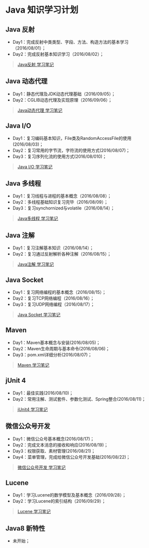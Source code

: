# Java 知识学习计划

## Java 反射
- Day1：完成反射中类类型、字段、方法、构造方法的基本学习（2016/08/01）；
- Day2：完成反射基本知识学习（2016/08/02）；

> [Java反射 学习笔记](https://github.com/coolhwm/learning-java/tree/master/doc/reflect)

## Java 动态代理
- Day1：静态代理及JDK动态代理基础（2016/09/05）；
- Day2：CGLIB动态代理及实现原理（2016/09/06）；

> [Java动态代理 学习笔记](https://github.com/coolhwm/learning-java/tree/master/doc/proxy)

## Java I/O
- Day1：复习编码基本知识，File类及RandomAccessFile的使用(2016/08/03)；
- Day2：复习常用的字节流，字符流的使用方式(2016/08/07)；
- Day3：复习序列化流的使用方式(2016/08/010)；

> [Java I/O 学习笔记](https://github.com/coolhwm/learning-java/tree/master/doc/io)

## Java 多线程
- Day1：复习线程与进程的基本概念（2016/08/08）；
- Day2：多线程基础知识复习完毕（2016/08/09）；
- Day3：复习synchornized与volatile（2016/08/14）；

> [Java多线程 学习笔记](https://github.com/coolhwm/learning-java/tree/master/doc/concurrent)

## Java 注解
- Day1：复习注解基本知识（2016/08/14）；
- Day2：复习通过反射解析各种注解（2016/08/15）；

> [Java注解 学习笔记](https://github.com/coolhwm/learning-java/tree/master/doc/annotation)

## Java Socket
- Day1：复习网络编程的基本概念（2016/08/15）；
- Day2：复习TCP网络编程（2016/08/16）；
- Day3：复习UDP网络编程（2016/08/17）；

> [Java Socket 学习笔记](https://github.com/coolhwm/learning-java/tree/master/doc/socket)

## Maven
- Day1：Maven基本概念与安装(2016/08/05)；
- Day2：Maven生命周期与基本命令(2016/08/06)；
- Day3：pom.xml详细分析(2016/08/07)；

> [Maven 学习笔记](https://github.com/coolhwm/learning-java/tree/master/doc/maven)

## jUnit 4
- Day1：最佳实践(2016/08/10)；
- Day2：常用注解、测试套件、参数化测试、Spring整合(2016/08/11)；

> [jUnit4 学习笔记](https://github.com/coolhwm/learning-java/tree/master/doc/junit)

## 微信公众号开发
- Day1：微信公众号基本概念(2016/08/17)；
- Day2：完成文本消息的接收和响应(2016/08/19)；
- Day3：权限获取、素材管理(2016/08/21)；
- Day4：菜单管理，完成给微信公众号开发基础(2016/08/22)；

> [微信公众号开发 学习笔记](https://github.com/coolhwm/learning-java/tree/master/doc/wechat)

## Lucene
- Day1：学习Lucene的数学模型及基本概念（2016/09/28）；
- Day2：学习Lucene的索引结构（2016/09/29）；

> [Lucene 学习笔记](https://github.com/coolhwm/learning-java/tree/master/doc/lucene)


## Java8 新特性
- 未开始；

